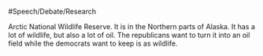 #Speech/Debate/Research 

Arctic National Wildlife Reserve. It is in the Northern parts of Alaska. It has a lot of wildlife, but also a lot of oil. The republicans want to turn it into an oil field while the democrats want to keep is as wildlife.  